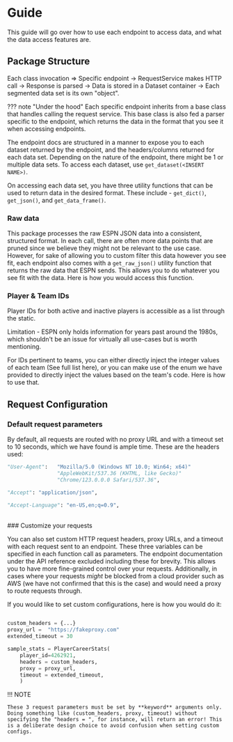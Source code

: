 # Guide

This guide will go over how to use each endpoint to access data, and what the data access features are. 


## **Package Structure**

Each class invocation => Specific endpoint -> RequestService makes HTTP call -> Response is parsed -> Data is stored in a Dataset container -> Each segmented data set is its own "object".

??? note "Under the hood"
    Each specific endpoint inherits from a base class that handles calling the request service. This base class is also fed a parser specific to the endpoint, which returns the data in the format that you see it when accessing endpoints. 

The endpoint docs are structured in a manner to expose you to each dataset returned by the endpoint, and the headers/columns returned for each data set. Depending on the nature of the endpoint, there might be 1 or multiple data sets. To access each dataset, use `get_dataset(<INSERT NAME>)`. 

On accessing each data set, you have three utility functions that can be used to return data in the desired format. These include - `get_dict()`, `get_json()`, and `get_data_frame()`. 

### Raw data

This package processes the raw ESPN JSON data into a consistent, structured format. In each call, there are often more data points that are pruned since we believe they might not be relevant to the use case. However, for sake of allowing you to custom filter this data however you see fit, each endpoint also comes with a `get_raw_json()` utility function that returns the raw data that ESPN sends. This allows you to do whatever you see fit with the data. Here is how you would access this function. 


### Player & Team IDs

Player IDs for both active and inactive players is accessible as a list through the static. 

Limitation - ESPN only holds information for years past around the 1980s, which shouldn't be an issue for virtually all use-cases but is worth mentioning. 

For IDs pertinent to teams, you can either directly inject the integer values of each team (See full list here), or you can make use of the enum we have provided to directly inject the values based on the team's code. Here is how to use that. 


## **Request Configuration**


### Default request parameters 

By default, all requests are routed with no proxy URL and with a timeout set to 10 seconds, which we have found is ample time. These are the headers used:

```python
"User-Agent":   "Mozilla/5.0 (Windows NT 10.0; Win64; x64)"
                "AppleWebKit/537.36 (KHTML, like Gecko)"
                "Chrome/123.0.0.0 Safari/537.36",

"Accept": "application/json",

"Accept-Language": "en-US,en;q=0.9",
```
<br>
### Customize your requests

You can also set custom HTTP request headers, proxy URLs, and a timeout with each request sent to an endpoint. These three variables can be specified in each function call as parameters. The endpoint documentation under the API reference excluded including these for brevity. This allows you to have more fine-grained control over your requests. Additionally, in cases where your requests *might* be blocked from a cloud provider such as AWS (we have not confirmed that this is the case) and would need a proxy to route requests through. 


If you would like to set custom configurations, here is how you would do it: 


```python

custom_headers = {...}
proxy_url =  "https://fakeproxy.com"
extended_timeout = 30

sample_stats = PlayerCareerStats(
    player_id=4262921,
    headers = custom_headers,
    proxy = proxy_url,
    timeout = extended_timeout,
    )
```

!!! NOTE

    These 3 request parameters must be set by **keyword** arguments only. Doing something like (custom_headers, proxy, timeout) without specifying the "headers = ", for instance, will return an error! This is a deliberate design choice to avoid confusion when setting custom configs. 
